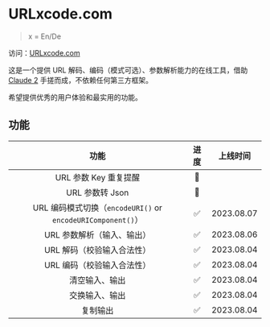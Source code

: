 # URLxcode.com

> x = En/De

访问：[URLxcode.com](https://www.urlxcode.com/)

这是一个提供 URL 解码、编码（模式可选）、参数解析能力的在线工具，借助 [Claude 2](https://claude.ai/) 手搓而成，不依赖任何第三方框架。

希望提供优秀的用户体验和最实用的功能。

## 功能

| 功能 | 进度 | 上线时间 |
| :-: | :-: | :-: |
| URL 参数 Key 重复提醒 | 🚧 | |
| URL 参数转 Json | 🚧 | |
| URL 编码模式切换（`encodeURI()` or `encodeURIComponent()`） | ✅ | 2023.08.07 |
| URL 参数解析（输入、输出） | ✅ | 2023.08.06 |
| URL 解码（校验输入合法性） | ✅ | 2023.08.04 |
| URL 编码（校验输入合法性） | ✅ | 2023.08.04 |
| 清空输入、输出 | ✅ | 2023.08.04 |
| 交换输入、输出 | ✅ | 2023.08.04 |
| 复制输出 | ✅ | 2023.08.04 |
